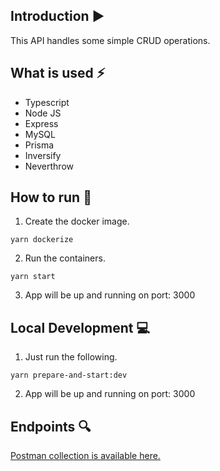 ## Introduction :arrow_forward:
This API handles some simple CRUD operations.

## What is used :zap:
 - Typescript
 - Node JS
 - Express
 - MySQL
 - Prisma
 - Inversify
 - Neverthrow
 
## How to run :rocket:
1. Create the docker image.
```shell
yarn dockerize
```

2. Run the containers.
```shell
yarn start
```

3. App will be up and running on port: 3000

## Local Development :computer:
1. Just run the following.
```shell
yarn prepare-and-start:dev
```

2. App will be up and running on port: 3000

## Endpoints :mag:
[Postman collection is available here.](API.postman_collection.json)